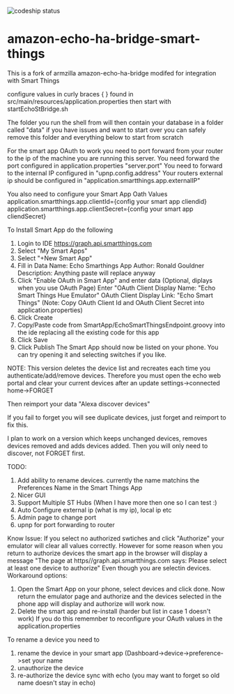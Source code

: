 ![codeship status](https://codeship.com/projects/998e16f0-ca03-0132-6689-76c03995407a/status?branch=master)


# amazon-echo-ha-bridge-smart-things
This is a fork of armzilla amazon-echo-ha-bridge modifed for integration with Smart Things

configure values in curly braces { } found in src/main/resources/application.properties
then start with 
startEchoStBridge.sh

The folder you run the shell from will then contain your database in a folder called "data" if you have issues and want to start over you can safely remove this folder and everything below to start from scratch

For the smart app OAuth to work you need to port forward from your router to the ip of the machine you are running this server.
You need forward the port configured in application.properties  "server.port"
You need to forward to the internal IP configured in "upnp.config.address"
Your routers external ip should be configured in "application.smartthings.app.externalIP"

You also need to configure your Smart App Oath Values
application.smartthings.app.clientId={config your smart app cliendid}
application.smartthings.app.clientSecret={config your smart app cliendSecret}

To Install Smart App do the following
1) Login to IDE https://graph.api.smartthings.com
2) Select "My Smart Apps"
3) Select "+New Smart App"
4) Fill in Data
    Name: Echo Smarthings App
    Author: Ronald Gouldner
    Description: Anything paste will replace anyway
5) Click "Enable OAuth in Smart App" and enter data (Optional, diplays when you use OAuth Page)
   Enter "OAuth Client Display Name: "Echo Smart Things Hue Emulator"
   OAuth Client Display Link: "Echo Smart Things"
   (Note: Copy OAuth Client Id and OAuth Client Secret into application.properties)
6) Click Create
7) Copy/Paste code from SmartApp/EchoSmartThingsEndpoint.groovy into the ide replacing all the existing code for this app
8) Click Save
9) Click Publish
The Smart App should now be listed on your phone.  You can try opening it and selecting switches if you like.

NOTE: This version deletes the device list and recreates each time you authenticate/add/remove devices.
Therefore you must open the echo web portal and clear your current devices after an update
settings->connected home->FORGET

Then reimport your data
"Alexa discover devices"

If you fail to forget you will see duplicate devices, just forget and reimport to fix this.

I plan to work on a version which keeps unchanged devices, removes devices removed and adds devices added.
Then you will only need to discover, not FORGET first.

TODO:
1) Add ability to rename devices.  currently the name matchins the Preferences Name in the Smart Things App
2) Nicer GUI
3) Support Multiple ST Hubs (When I have more then one so I can test :)
4) Auto Configure external ip (what is my ip), local ip etc
5) Admin page to change port
6) upnp for port forwarding to router

Know Issue:
If you select no authorized swtiches and click "Authorize" your emulator will clear all values correctly.
However for some reason when you return to authorize devices the smart app in the browser will display a message
"The page at https//graph.api.smartthings.com says: Please select at least one device to authorize"
Even though you are selectin devices.
Workaround options:
1) Open the Smart App on your phone, select devices and click done.  Now return the emulator page and authorize and
   the devices selected in the phone app will display and authorize will work now.
2) Delete the smart app and re-install (harder but list in case 1 doesn't work) If you do this rememnber to reconfigure
   your OAuth values in the application.properties

To rename a device you need to
1) rename the device in your smart app (Dashboard->device->preference->set your name
2) unauthorize the device
3) re-authorize the device
sync with echo (you may want to forget so old name doesn't stay in echo)

